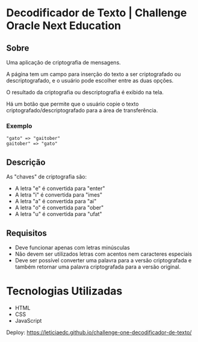 # Decodificador de Texto | Challenge Oracle Next Education 

## Sobre

Uma aplicação de criptografia de mensagens. 

A página tem um campo para inserção do texto a ser criptografado ou descriptografado, e o usuário pode escolher entre as duas opções.

O resultado da criptografia ou descriptografia é exibido na tela.

Há um botão que permite que o usuário copie o texto criptografado/descriptografado para a área de transferência.

### Exemplo
```
"gato" => "gaitober"
gaitober" => "gato"
```

## Descrição

As "chaves" de criptografia são:

* A letra "e" é convertida para "enter"
* A letra "i" é convertida para "imes"
* A letra "a" é convertida para "ai"
* A letra "o" é convertida para "ober"
* A letra "u" é convertida para "ufat"

## Requisitos

* Deve funcionar apenas com letras minúsculas
* Não devem ser utilizados letras com acentos nem caracteres especiais
* Deve ser possível converter uma palavra para a versão criptografada e também retornar uma palavra criptografada para a versão original.

# Tecnologias Utilizadas

* HTML
* CSS
* JavaScript


Deploy: https://leticiaedc.github.io/challenge-one-decodificador-de-texto/
